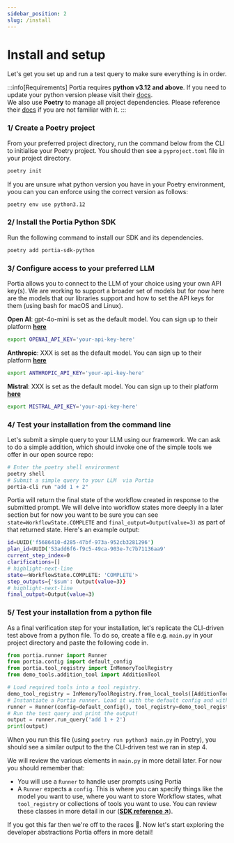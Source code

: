 ```yaml
---
sidebar_position: 2
slug: /install
---
```

# Install and setup
Let's get you set up and run a test query to make sure everything is in order.

:::info[Requirements]
Portia requires **python v3.12 and above**. If you need to update your python version please visit their [docs](https://python.org/downloads/).<br/>We also use **Poetry** to manage all project dependencies. Please reference their [docs](https://python-poetry.org/docs/) if you are not familiar with it.
:::

### 1/ Create a Poetry project
From your preferred project directory, run the command below from the CLI to initialise your Poetry project. You should then see a `pyproject.toml` file in your project directory.
```bash
poetry init
```
If you are unsure what python version you have in your Poetry environment, yoou can you can enforce using the correct version as follows:
```bash
poetry env use python3.12 
```

### 2/ Install the Portia Python SDK
Run the following command to install our SDK and its dependencies.
```bash
poetry add portia-sdk-python
```

### 3/ Configure access to your preferred LLM
Portia allows you to connect to the LLM of your choice using your own API key(s). We are working to support a broader set of models but for now here are the models that our libraries support and how to set the API keys for them (using bash for macOS and Linux).

**Open AI**: gpt-4o-mini is set as the default model. You can sign up to their platform **[here](https://platform.openai.com/signup)**
```bash
export OPENAI_API_KEY='your-api-key-here'
```
**Anthropic**: XXX is set as the default model. You can sign up to their platform **[here](https://www.anthropic.com/api)**
```bash
export ANTHROPIC_API_KEY='your-api-key-here'
```
**Mistral**: XXX is set as the default model. You can sign up to their platform **[here](https://auth.mistral.ai/ui/registration)**
```bash
export MISTRAL_API_KEY='your-api-key-here'
```

### 4/ Test your installation from the command line
Let's submit a simple query to your LLM using our framework. We can ask to do a simple addition, which should invoke one of the simple tools we offer in our open source repo:
```bash
# Enter the poetry shell environment
poetry shell
# Submit a simple query to your LLM  via Portia
portia-cli run "add 1 + 2"
```
Portia will return the final state of the workflow created in response to the submitted prompt. We will delve into workflow states more deeply in a later section but for now you want to be sure you can see `state=WorkflowState.COMPLETE` and `final_output=Output(value=3)` as part of that returned state. Here's an example output:
```bash
id=UUID('f5686410-d285-47bf-973a-952cb3281296') 
plan_id=UUID('53add6f6-f9c5-49ca-903e-7c7b71136aa9'
current_step_index=0 
clarifications=[] 
# highlight-next-line
state=<WorkflowState.COMPLETE: 'COMPLETE'> 
step_outputs={'$sum': Output(value=3)} 
# highlight-next-line
final_output=Output(value=3)
```

### 5/ Test your installation from a python file
As a final verification step for your installation, let's replicate the CLI-driven test above from a python file. To do so, create a file e.g. `main.py` in your project directory and paste the following code in.
```python title="main.py"
from portia.runner import Runner
from portia.config import default_config
from portia.tool_registry import InMemoryToolRegistry
from demo_tools.addition_tool import AdditionTool

# Load required tools into a tool registry.
demo_tool_registry = InMemoryToolRegistry.from_local_tools([AdditionTool()])
# Instantiate a Portia runner. Load it with the default config and with the simple tool above.
runner = Runner(config=default_config(), tool_registry=demo_tool_registry)
# Run the test query and print the output!
output = runner.run_query('add 1 + 2')
print(output)

```
When you run this file (using `poetry run python3 main.py` in Poetry), you should see a similar output to the the CLI-driven test we ran in step 4.

We will review the various elements in `main.py` in more detail later. For now you should remember that:
- You will use a `Runner` to handle user prompts using Portia
- A `Runner` expects a `config`. This is where you can specify things like the model you want to use, where you want to store Workflow states, what `tool_registry` or collections of tools you want to use. You can review these classes in more detail in our (<a href="/SDK/portia/runner" target="_blank">**SDK reference ↗**</a>).

If you got this far then we're off to the races :racehorse:. Now let's start exploring the developer abstractions Portia offers in more detail!

